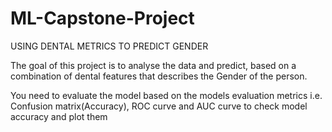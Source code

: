 # ML-Capstone-Project


USING DENTAL METRICS TO PREDICT GENDER

The goal of this project is to analyse the data and predict, based on a combination of dental features that  describes the Gender of the person.

You need to evaluate the model based on the models evaluation metrics i.e. Confusion matrix(Accuracy), ROC curve and AUC curve to check model accuracy and plot them

